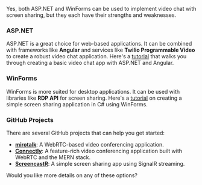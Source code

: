 Yes, both ASP.NET and WinForms can be used to implement video chat with screen sharing, but they each have their strengths and weaknesses.

### ASP.NET
ASP.NET is a great choice for web-based applications. It can be combined with frameworks like **Angular** and services like **Twilio Programmable Video** to create a robust video chat application. Here's a [tutorial](https://developer.vonage.com/en/blog/create-a-basic-video-chat-app-with-asp-net-and-angular-dr) that walks you through creating a basic video chat app with ASP.NET and Angular.

### WinForms
WinForms is more suited for desktop applications. It can be used with libraries like **RDP API** for screen sharing. Here's a [tutorial](https://www.c-sharpcorner.com/uploadfile/ulricht/how-to-create-a-simple-screen-sharing-application-in-C-Sharp/) on creating a simple screen sharing application in C# using WinForms.

### GitHub Projects
There are several GitHub projects that can help you get started:
- **[mirotalk](https://github.com/topics/screensharing)**: A WebRTC-based video conferencing application.
- **[Connectly](https://github.com/IshuAndani/Connectly)**: A feature-rich video conferencing application built with WebRTC and the MERN stack.
- **[ScreencastR](https://www.c-sharpcorner.com/article/screencastr-simple-screen-sharing-app-using-signalr-streaming/)**: A simple screen sharing app using SignalR streaming.

Would you like more details on any of these options?
